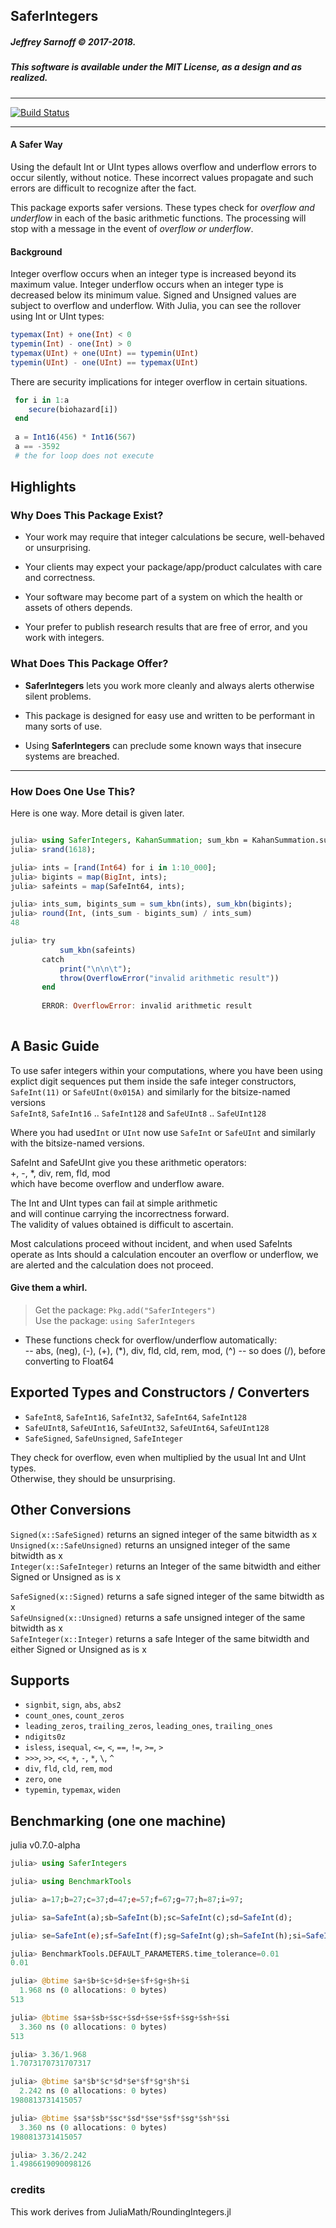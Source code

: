 ## SaferIntegers

##### Jeffrey Sarnoff &copy; 2017-2018.    
##### This software is available under the MIT License, as a design and as realized.

-----

[![Build Status](https://travis-ci.org/JeffreySarnoff/SaferIntegerrs.jl.svg?branch=master)](https://travis-ci.org/JeffreySarnoff/SaferIntegers.jl)

-----

#### A Safer Way 

Using the default Int or UInt types allows overflow and underflow errors to occur silently, without notice. These incorrect values propagate and such errors are difficult to recognize after the fact.

This package exports safer versions. These types check for _overflow and underflow_ in each of the basic arithmetic functions. The processing will stop with a message in the event of _overflow or underflow_.

#### Background

Integer overflow occurs when an integer type is increased beyond its maximum value. Integer underflow occurs when an integer type is decreased below its minimum value.  Signed and Unsigned values are subject to overflow and underflow.  With Julia, you can see the rollover using Int or UInt types:
   ```julia
   typemax(Int) + one(Int) < 0
   typemin(Int) - one(Int) > 0
   typemax(UInt) + one(UInt) == typemin(UInt)
   typemin(UInt) - one(UInt) == typemax(UInt)
   ```
There are security implications for integer overflow in certain situations.
```julia
 for i in 1:a
    secure(biohazard[i])
 end
 
 a = Int16(456) * Int16(567)
 a == -3592
 # the for loop does not execute
```

## Highlights

### Why Does This Package Exist?

- Your work may require that integer calculations be secure, well-behaved or unsurprising.

- Your clients may expect your package/app/product calculates with care and correctness.

- Your software may become part of a system on which the health or assets of others depends.

- Your prefer to publish research results that are free of error, and you work with integers.

### What Does This Package Offer?

- **SaferIntegers** lets you work more cleanly and always alerts otherwise silent problems.

- This package is designed for easy use and written to be performant in many sorts of use.

- Using **SaferIntegers** can preclude some known ways that insecure systems are breached.

----

### How Does One Use This?

Here is one way.  More detail is given later.

```julia

julia> using SaferIntegers, KahanSummation; sum_kbn = KahanSummation.sum_kbn;
julia> srand(1618);

julia> ints = [rand(Int64) for i in 1:10_000];
julia> bigints = map(BigInt, ints);
julia> safeints = map(SafeInt64, ints);

julia> ints_sum, bigints_sum = sum_kbn(ints), sum_kbn(bigints);
julia> round(Int, (ints_sum - bigints_sum) / ints_sum)
48

julia> try
           sum_kbn(safeints)
       catch
           print("\n\n\t");
           throw(OverflowError("invalid arithmetic result"))
       end
       
       ERROR: OverflowError: invalid arithmetic result
         
```


## A Basic Guide

To use safer integers within your computations, where you have been using    
explict digit sequences put them inside the safe integer constructors,    
`SafeInt(11)` or `SafeUInt(0x015A)` and similarly for the bitsize-named versions    
`SafeInt8`, `SafeInt16` .. `SafeInt128` and `SafeUInt8` .. `SafeUInt128`   

Where you had used`Int` or `UInt` now use `SafeInt` or `SafeUInt` and similarly
with the bitsize-named versions.    

SafeInt and SafeUInt give you these arithmetic operators:    
+, -, *, div, rem, fld, mod    
which have become overflow and underflow aware.

The Int and UInt types can fail at simple arithmetic        
and will continue carrying the incorrectness forward.    
The validity of values obtained is difficult to ascertain.

Most calculations proceed without incident, 
and when used SafeInts operate as Ints
should a calculation encouter an overflow or underflow, 
    we are alerted and the calculation does not proceed.

#### Give them a whirl.

> Get the package: `Pkg.add("SaferIntegers")`     
> Use the package:  `using SaferIntegers`     

- These functions check for overflow/underflow automatically:    
-- abs, (neg), (-), (+), (*), div, fld, cld, rem, mod, (^)
-- so does (/), before converting to Float64

## Exported Types and Constructors / Converters

- `SafeInt8`, `SafeInt16`, `SafeInt32`, `SafeInt64`, `SafeInt128`    
- `SafeUInt8`, `SafeUInt16`, `SafeUInt32`, `SafeUInt64`, `SafeUInt128`   
- `SafeSigned`, `SafeUnsigned`, `SafeInteger`

They check for overflow, even when multiplied by the usual Int and UInt types.    
Otherwise, they should be unsurprising.

## Other Conversions 

`Signed(x::SafeSigned)` returns an signed integer of the same bitwidth as x    
`Unsigned(x::SafeUnsigned)` returns an unsigned integer of the same bitwidth as x    
`Integer(x::SafeInteger)` returns an Integer of the same bitwidth and either Signed or Unsigned as is x

`SafeSigned(x::Signed)` returns a safe signed integer of the same bitwidth as x    
`SafeUnsigned(x::Unsigned)` returns a safe unsigned integer of the same bitwidth as x    
`SafeInteger(x::Integer)` returns a safe Integer of the same bitwidth and either Signed or Unsigned as is x

## Supports

- `signbit`, `sign`, `abs`, `abs2`
- `count_ones`, `count_zeros`
- `leading_zeros`, `trailing_zeros`, `leading_ones`, `trailing_ones`
- `ndigits0z`
- `isless`, `isequal`, `<=`, `<`, `==`, `!=`, `>=`, `>`
- `>>>`, `>>`, `<<`, `+`, `-`, `*`, `\`, `^`
- `div`, `fld`, `cld`, `rem`, `mod`
- `zero`, `one`
- `typemin`, `typemax`, `widen` 

## Benchmarking (one one machine)

julia v0.7.0-alpha
```julia
julia> using SaferIntegers

julia> using BenchmarkTools

julia> a=17;b=27;c=37;d=47;e=57;f=67;g=77;h=87;i=97;

julia> sa=SafeInt(a);sb=SafeInt(b);sc=SafeInt(c);sd=SafeInt(d);

julia> se=SafeInt(e);sf=SafeInt(f);sg=SafeInt(g);sh=SafeInt(h);si=SafeInt(i);

julia> BenchmarkTools.DEFAULT_PARAMETERS.time_tolerance=0.01
0.01

julia> @btime $a+$b+$c+$d+$e+$f+$g+$h+$i
  1.968 ns (0 allocations: 0 bytes)
513

julia> @btime $sa+$sb+$sc+$sd+$se+$sf+$sg+$sh+$si
  3.360 ns (0 allocations: 0 bytes)
513

julia> 3.36/1.968
1.7073170731707317

julia> @btime $a*$b*$c*$d*$e*$f*$g*$h*$i
  2.242 ns (0 allocations: 0 bytes)
1980813731415057

julia> @btime $sa*$sb*$sc*$sd*$se*$sf*$sg*$sh*$si
  3.360 ns (0 allocations: 0 bytes)
1980813731415057

julia> 3.36/2.242
1.4986619090098126
```

### credits

This work derives from JuliaMath/RoundingIntegers.jl


